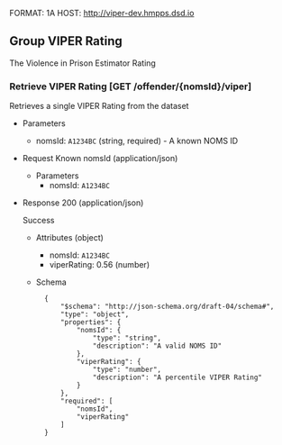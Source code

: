 FORMAT: 1A
HOST: http://viper-dev.hmpps.dsd.io

## Group VIPER Rating

The Violence in Prison Estimator Rating

### Retrieve VIPER Rating [GET /offender/{nomsId}/viper]

Retrieves a single VIPER Rating from the dataset

+ Parameters
    + nomsId: `A1234BC` (string, required) - A known NOMS ID

+ Request Known nomsId (application/json)
    + Parameters
        + nomsId: `A1234BC`

+ Response 200 (application/json)

    Success

    + Attributes (object)
        + nomsId: `A1234BC`
        + viperRating: 0.56 (number)

    + Schema

            {
                "$schema": "http://json-schema.org/draft-04/schema#",
                "type": "object",
                "properties": {
                    "nomsId": {
                        "type": "string",
                        "description": "A valid NOMS ID"
                    },
                    "viperRating": {
                        "type": "number",
                        "description": "A percentile VIPER Rating"
                    }
                },
                "required": [
                    "nomsId",
                    "viperRating"
                ]
            }
